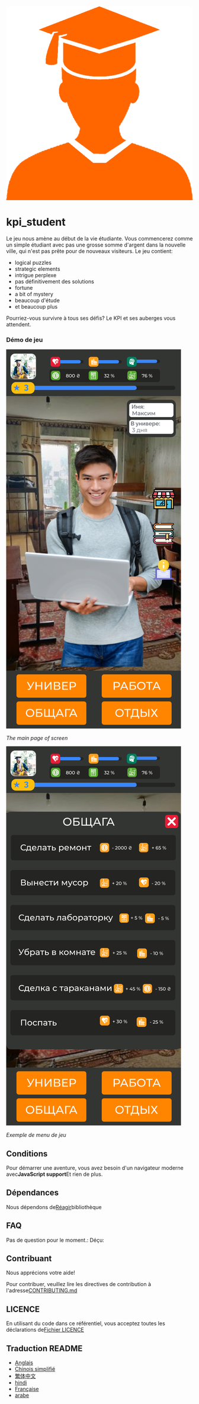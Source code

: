 ![Student](READMEs/readme_images/student.png)

# kpi_student

Le jeu nous amène au début de la vie étudiante. Vous commencerez comme un simple étudiant avec pas une grosse somme d'argent dans la nouvelle ville, qui n'est pas prête pour de nouveaux visiteurs.
Le jeu contient:

-   logical puzzles
-   strategic elements
-   intrigue perplexe
-   pas définitivement des solutions
-   fortune
-   a bit of mystery
-   beaucoup d'étude
-   et beaucoup plus

Pourriez-vous survivre à tous ses défis? Le KPI et ses auberges vous attendent.

### Démo de jeu

![Image of main page](READMEs/readme_images/main.svg)

_The main page of screen_

![Image of main page](READMEs/readme_images/menu.svg)

_Exemple de menu de jeu_

## Conditions

Pour démarrer une aventure, vous avez besoin d'un navigateur moderne avec**JavaScript support**Et rien de plus.

## Dépendances

Nous dépendons de[Réagir](https://reactjs.org/)bibliothèque

## FAQ

Pas de question pour le moment.: Déçu:

## Contribuant

Nous apprécions votre aide!

Pour contribuer, veuillez lire les directives de contribution à l'adresse[CONTRIBUTING.md](CONTRIBUTING.md)

## LICENCE

En utilisant du code dans ce référentiel, vous acceptez toutes les déclarations de[Fichier LICENCE](LICENSE)

## Traduction README

<!-- TODO: add russian and ukrainian translation  -->

-   [Anglais](READMEs/README.md)
-   [Chinois simplifié](READMEs/README.zh-CN.md)
-   [繁体中文](READMEs/README.zh-TW.md)
-   [hindi](READMEs/README.hi.md)
-   [Française](READMEs/README.fr.md)
-   [arabe](READMEs/README.ar.md)
